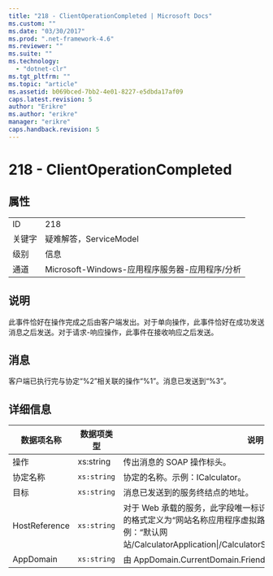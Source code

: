 ```yaml
---
title: "218 - ClientOperationCompleted | Microsoft Docs"
ms.custom: ""
ms.date: "03/30/2017"
ms.prod: ".net-framework-4.6"
ms.reviewer: ""
ms.suite: ""
ms.technology: 
  - "dotnet-clr"
ms.tgt_pltfrm: ""
ms.topic: "article"
ms.assetid: b069bced-7bb2-4e01-8227-e5dbda17af09
caps.latest.revision: 5
author: "Erikre"
ms.author: "erikre"
manager: "erikre"
caps.handback.revision: 5
---
```

# 218 - ClientOperationCompleted
## 属性  
  
|||  
|-|-|  
|ID|218|  
|关键字|疑难解答，ServiceModel|  
|级别|信息|  
|通道|Microsoft\-Windows\-应用程序服务器\-应用程序\/分析|  
  
## 说明  
 此事件恰好在操作完成之后由客户端发出。对于单向操作，此事件恰好在成功发送消息之后发送。对于请求\-响应操作，此事件在接收响应之后发送。  
  
## 消息  
 客户端已执行完与协定“%2”相关联的操作“%1”。消息已发送到“%3”。  
  
## 详细信息  
  
|数据项名称|数据项类型|说明|  
|-----------|-----------|--------|  
|操作|xs:string|传出消息的 SOAP 操作标头。|  
|协定名称|`xs:string`|协定的名称。示例：ICalculator。|  
|目标|`xs:string`|消息已发送到的服务终结点的地址。|  
|HostReference|`xs:string`|对于 Web 承载的服务，此字段唯一标识 Web 层次结构中的服务。此字段的格式定义为“网站名称应用程序虚拟路径&#124;服务虚拟路径&#124;服务名称”。示例：“默认网站\/CalculatorApplication&#124;\/CalculatorService.svc&#124;CalculatorService”。|  
|AppDomain|`xs:string`|由 AppDomain.CurrentDomain.FriendlyName 返回的字符串。|